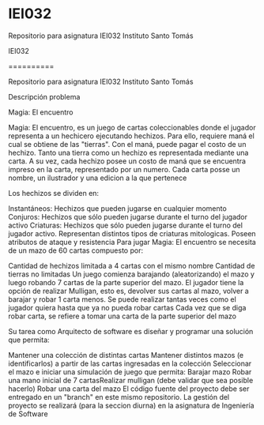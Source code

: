 # IEI032
Repositorio para asignatura IEI032 Instituto Santo Tomás


IEI032

==========

Repositorio para asignatura IEI032 Instituto Santo Tomás

Descripción problema

Magia: El encuentro

Magia: El encuentro, es un juego de cartas coleccionables donde el jugador representa a un hechicero ejecutando hechizos. Para ello, requiere maná el cual se obtiene de las "tierras". Con el maná, puede pagar el costo de un hechizo. Tanto una tierra como un hechizo es representada mediante una carta. A su vez, cada hechizo posee un costo de maná que se encuentra impreso en la carta, representado por un numero. Cada carta posse un nombre, un ilustrador y una edicion a la que pertenece

Los hechizos se dividen en:

Instantáneos: Hechizos que pueden jugarse en cualquier momento
Conjuros: Hechizos que sólo pueden jugarse durante el turno del jugador activo
Criaturas: Hechizos que sólo pueden jugarse durante el turno del jugador activo. Representan distintos tipos de criaturas mitologicas. Poseen atributos de ataque y resistencia
Para jugar Magia: El encuentro se necesita de un mazo de 60 cartas compuesto por:

Cantidad de hechizos limitada a 4 cartas con el mismo nombre
Cantidad de tierras no limitadas
Un juego comienza barajando (aleatorizando) el mazo y luego robando 7 cartas de la parte superior del mazo. El jugador tiene la opción de realizar Mulligan, esto es, devolver sus cartas al mazo, volver a barajar y robar 1 carta menos. Se puede realizar tantas veces como el jugador quiera hasta que ya no pueda robar cartas Cada vez que se diga robar carta, se refiere a tomar una carta de la parte superior del mazo

Su tarea como Arquitecto de software es diseñar y programar una solución que permita:

Mantener una colección de distintas cartas
Mantener distintos mazos (e identificarlos) a partir de las cartas ingresadas en la colección
Seleccionar el mazo e iniciar una simulación de juego que permita:
Barajar mazo
Robar una mano inicial de 7 cartasRealizar mulligan (debe validar que sea posible hacerlo)
Robar una carta del mazo
El código fuente del proyecto debe ser entregado en un "branch" en este mismo repositorio. La gestión del proyecto se realizará (para la seccion diurna) en la asignatura de Ingeniería de Software
